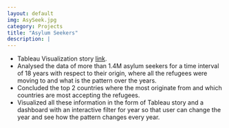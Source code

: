 ```yaml
---
layout: default
img: AsySeek.jpg
category: Projects
title: "Asylum Seekers"
description: |
---
```

* Tableau Visualization story [link](https://public.tableau.com/profile/devansh.sheth#!/vizhome/AsylumSeekers_15794170821030/Story1).
* Analysed the data of more than 1.4M asylum seekers for a time interval of 18 years with respect to their origin, where all the refugees were moving to and what is the pattern over the years.
* Concluded the top 2 countries where the most originate from and which countries are most accepting the refugees.
* Visualized all these information in the form of Tableau story and a dashboard with an interactive filter for year so that user can change the year and see how the pattern changes every year.

